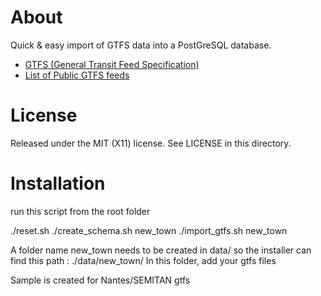 # About
Quick & easy import of GTFS data into a PostGreSQL database.

* [GTFS (General Transit Feed Specification)](http://code.google.com/transit/spec/transit_feed_specification.html)
* [List of Public GTFS feeds](http://code.google.com/p/googletransitdatafeed/wiki/PublicFeeds)

# License
Released under the MIT (X11) license. See LICENSE in this directory.

# Installation
run this script from the root folder

./reset.sh
./create_schema.sh new_town
./import_gtfs.sh new_town


A folder name new_town needs to be created in data/ so the installer can find this path : ./data/new_town/
In this folder, add your gtfs files

Sample is created for Nantes/SEMITAN gtfs
